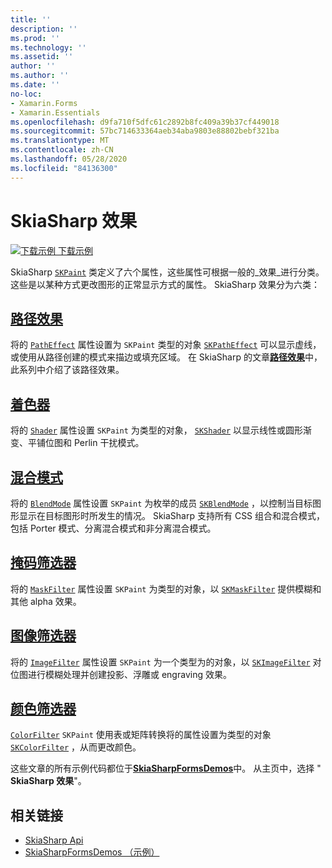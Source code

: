 ```yaml
---
title: ''
description: ''
ms.prod: ''
ms.technology: ''
ms.assetid: ''
author: ''
ms.author: ''
ms.date: ''
no-loc:
- Xamarin.Forms
- Xamarin.Essentials
ms.openlocfilehash: d9fa710f5dfc61c2892b8fc409a39b37cf449018
ms.sourcegitcommit: 57bc714633364aeb34aba9803e88802bebf321ba
ms.translationtype: MT
ms.contentlocale: zh-CN
ms.lasthandoff: 05/28/2020
ms.locfileid: "84136300"
---
```

# <a name="skiasharp-effects"></a>SkiaSharp 效果

[![下载示例](~/media/shared/download.png) 下载示例](https://docs.microsoft.com/samples/xamarin/xamarin-forms-samples/skiasharpforms-demos)

SkiaSharp [`SKPaint`](xref:SkiaSharp.SKPaint) 类定义了六个属性，这些属性可根据一般的_效果_进行分类。 这些是以某种方式更改图形的正常显示方式的属性。 SkiaSharp 效果分为六类：

## <a name="path-effects"></a>[路径效果](../curves/effects.md)

将的 [`PathEffect`](xref:SkiaSharp.SKPaint.PathEffect) 属性设置为 `SKPaint` 类型的对象 [`SKPathEffect`](xref:SkiaSharp.SKPathEffect) 可以显示虚线，或使用从路径创建的模式来描边或填充区域。 在 SkiaSharp 的文章[**路径效果**](../curves/effects.md)中，此系列中介绍了该路径效果。

## <a name="shaders"></a>[着色器](shaders/index.md)

将的 [`Shader`](xref:SkiaSharp.SKPaint.Shader) 属性设置 `SKPaint` 为类型的对象， [`SKShader`](xref:SkiaSharp.SKShader) 以显示线性或圆形渐变、平铺位图和 Perlin 干扰模式。

## <a name="blend-modes"></a>[混合模式](blend-modes/index.md)

将的 [`BlendMode`](xref:SkiaSharp.SKPaint.BlendMode) 属性设置 `SKPaint` 为枚举的成员 [`SKBlendMode`](xref:SkiaSharp.SKBlendMode) ，以控制当目标图形显示在目标图形时所发生的情况。 SkiaSharp 支持所有 CSS 组合和混合模式，包括 Porter 模式、分离混合模式和非分离混合模式。

## <a name="mask-filters"></a>[掩码筛选器](mask-filters.md)

将的 [`MaskFilter`](xref:SkiaSharp.SKPaint.MaskFilter) 属性设置 `SKPaint` 为类型的对象，以 [`SKMaskFilter`](xref:SkiaSharp.SKMaskFilter) 提供模糊和其他 alpha 效果。

## <a name="image-filters"></a>[图像筛选器](image-filters.md)

将的 [`ImageFilter`](xref:SkiaSharp.SKPaint.ImageFilter) 属性设置 `SKPaint` 为一个类型为的对象，以 [`SKImageFilter`](xref:SkiaSharp.SKImageFilter) 对位图进行模糊处理并创建投影、浮雕或 engraving 效果。

## <a name="color-filters"></a>[颜色筛选器](color-filters.md)

[`ColorFilter`](xref:SkiaSharp.SKPaint.ColorFilter) `SKPaint` 使用表或矩阵转换将的属性设置为类型的对象 [`SKColorFilter`](xref:SkiaSharp.SKColorFilter) ，从而更改颜色。

这些文章的所有示例代码都位于[**SkiaSharpFormsDemos**](https://docs.microsoft.com/samples/xamarin/xamarin-forms-samples/skiasharpforms-demos)中。 从主页中，选择 " **SkiaSharp 效果**"。

## <a name="related-links"></a>相关链接

- [SkiaSharp Api](https://docs.microsoft.com/dotnet/api/skiasharp)
- [SkiaSharpFormsDemos （示例）](https://docs.microsoft.com/samples/xamarin/xamarin-forms-samples/skiasharpforms-demos)
